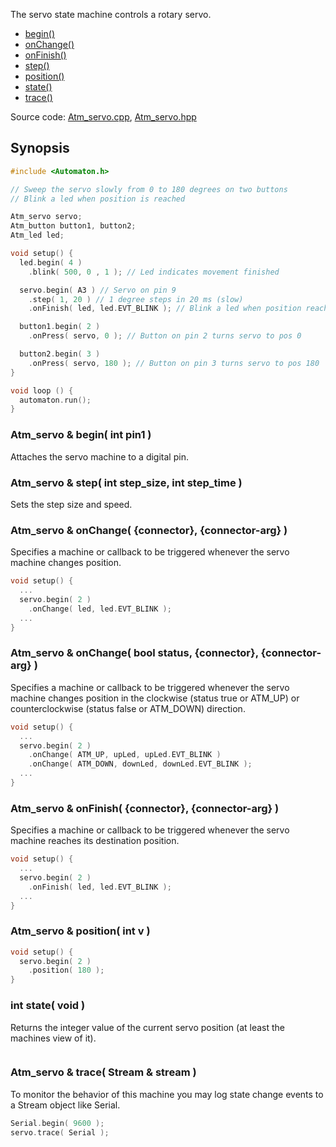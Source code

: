 The servo state machine controls a rotary servo.


<!-- md-tocify-begin -->
* [begin()]()  
* [onChange()](#atm_servo--onchange-connector-connector-arg-)  
* [onFinish()](#atm_servo--onfinish-connector-connector-arg-)  
* [step()](#atm_servo--position-int-v-)  
* [position()](#atm_servo--position-int-v-)  
* [state()](#int-state-void-)  
* [trace()](#atm_servo--trace-stream--stream-)  

<!-- md-tocify-end -->

Source code:
[Atm_servo.cpp](/tinkerspy/Automaton/blob/master/src/Atm_servo.cpp),
[Atm_servo.hpp](/tinkerspy/Automaton/blob/master/src/Atm_servo.hpp)

## Synopsis ##

```c++
#include <Automaton.h>

// Sweep the servo slowly from 0 to 180 degrees on two buttons
// Blink a led when position is reached

Atm_servo servo;
Atm_button button1, button2;
Atm_led led;

void setup() {
  led.begin( 4 )
    .blink( 500, 0 , 1 ); // Led indicates movement finished 

  servo.begin( A3 ) // Servo on pin 9
    .step( 1, 20 ) // 1 degree steps in 20 ms (slow)
    .onFinish( led, led.EVT_BLINK ); // Blink a led when position reached

  button1.begin( 2 )
    .onPress( servo, 0 ); // Button on pin 2 turns servo to pos 0

  button2.begin( 3 )
    .onPress( servo, 180 ); // Button on pin 3 turns servo to pos 180
}

void loop () {
  automaton.run();
}
```

### Atm_servo & begin( int pin1 ) ###

Attaches the servo machine to a digital pin.

### Atm_servo & step( int step_size, int step_time ) ###

Sets the step size and speed.

### Atm_servo & onChange( {connector}, {connector-arg} ) ###

Specifies a machine or callback to be triggered whenever the servo machine changes position.

```c++
void setup() {
  ...
  servo.begin( 2 )
    .onChange( led, led.EVT_BLINK );
  ...
}
```


### Atm_servo & onChange( bool status, {connector}, {connector-arg} ) ###

Specifies a machine or callback to be triggered whenever the servo machine changes position in the clockwise (status true or ATM_UP) or counterclockwise (status false or ATM_DOWN) direction.

```c++
void setup() {
  ...
  servo.begin( 2 )
    .onChange( ATM_UP, upLed, upLed.EVT_BLINK )
    .onChange( ATM_DOWN, downLed, downLed.EVT_BLINK );
  ...
}
```

### Atm_servo & onFinish( {connector}, {connector-arg} ) ###

Specifies a machine or callback to be triggered whenever the servo machine reaches its destination position.

```c++
void setup() {
  ...
  servo.begin( 2 )
    .onFinish( led, led.EVT_BLINK );
  ...
}
```


### Atm_servo & position( int v ) ###


```c++
void setup() {
  servo.begin( 2 ) 
    .position( 180 );
}
```

### int state( void ) ###

Returns the integer value of the current servo position (at least the machines view of it).

```c++
```

### Atm_servo & trace( Stream & stream ) ###

To monitor the behavior of this machine you may log state change events to a Stream object like Serial.

```c++
Serial.begin( 9600 );
servo.trace( Serial );
```
